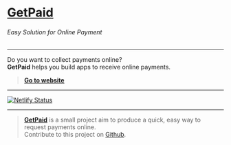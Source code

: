 # [GetPaid](https://getpaid.netlify.app/)
###### Easy Solution for Online Payment

***

Do you want to collect payments online?  
**GetPaid** helps you build apps to receive online payments.

> **[Go to website][1]**

***

[![Netlify Status](https://api.netlify.com/api/v1/badges/a7bd8a16-e9fb-47e8-85d1-48c737a18641/deploy-status)][1]

***

> **[GetPaid][1]** is a small project aim to produce a quick, easy way to request payments online.  
> Contribute to this project on [Github][2].  

[1]:https://getpaid.netlify.app/ "Easy Solution for Online Payment"
[2]:https://github.com/nikahmadz/getpaid/ "Contribute to this project"
